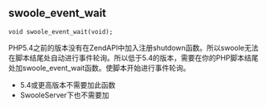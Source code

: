 ## swoole_event_wait

~~~
void swoole_event_wait(void);
~~~

PHP5.4之前的版本没有在ZendAPI中加入注册shutdown函数。所以swoole无法在脚本结尾处自动进行事件轮询。所以低于5.4的版本，需要在你的PHP脚本结尾处加swoole_event_wait函数。使脚本开始进行事件轮询。

* 5.4或更高版本不需要加此函数
* SwooleServer下也不需要加